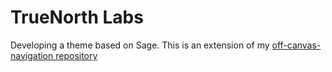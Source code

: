 # TrueNorth Labs

Developing a theme based on Sage. This is an extension of my [off-canvas-navigation repository](https://github.com/mmason33/off-canvas-navigation)
